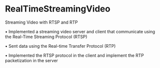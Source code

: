 RealTimeStreamingVideo
======================

Streaming Video with RTSP and RTP

• Implemented a streaming video server and client that communicate using the Real-Time Streaming Protocol (RTSP)

• Sent data using the Real-time Transfer Protocol (RTP)

• Implemented the RTSP protocol in the client and implement the RTP packetization in the server

